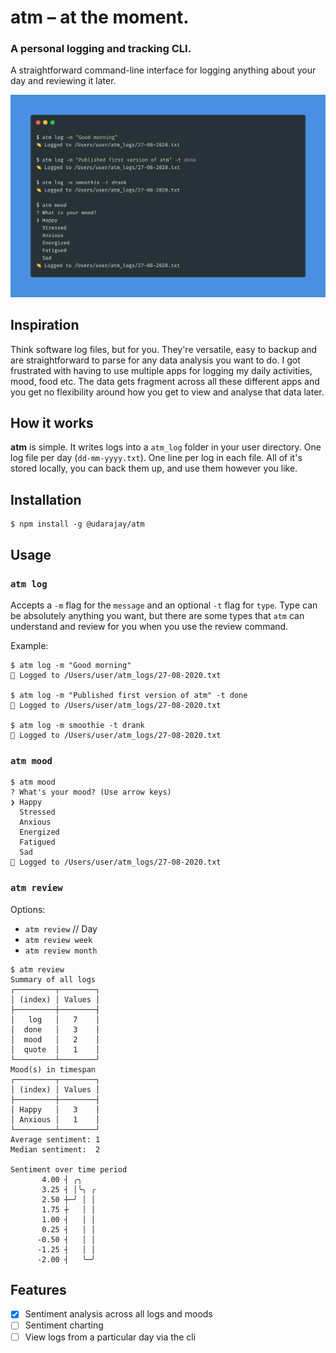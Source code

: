 # atm – at the moment.

### A personal logging and tracking CLI.

A straightforward command-line interface for logging anything about your day and reviewing it later.

![](./preview.png)

## Inspiration

Think software log files, but for you. They're versatile, easy to backup and are straightforward to parse for any data analysis you want to do. I got frustrated with having to use multiple apps for logging my daily activities, mood, food etc. The data gets fragment across all these different apps and you get no flexibility around how you get to view and analyse that data later.

## How it works

**atm** is simple. It writes logs into a `atm_log` folder in your user directory. One log file per day (`dd-mm-yyyy.txt`). One line per log in each file. All of it's stored locally, you can back them up, and use them however you like.

## Installation

```sh-session
$ npm install -g @udarajay/atm
```

## Usage

### `atm log`

Accepts a `-m` flag for the `message` and an optional `-t` flag for `type`. Type can be absolutely anything you want, but there are some types that `atm` can understand and review for you when you use the review command.

Example:

```sh-session
$ atm log -m "Good morning"
👏 Logged to /Users/user/atm_logs/27-08-2020.txt

$ atm log -m "Published first version of atm" -t done
👏 Logged to /Users/user/atm_logs/27-08-2020.txt

$ atm log -m smoothie -t drank
👏 Logged to /Users/user/atm_logs/27-08-2020.txt
```

### `atm mood`

```sh-session
$ atm mood
? What's your mood? (Use arrow keys)
❯ Happy
  Stressed
  Anxious
  Energized
  Fatigued
  Sad
👏 Logged to /Users/user/atm_logs/27-08-2020.txt
```

### `atm review`

Options:

- `atm review` // Day
- `atm review week`
- `atm review month`

```sh-session
$ atm review
Summary of all logs
┌─────────┬────────┐
│ (index) │ Values │
├─────────┼────────┤
│   log   │   7    │
│  done   │   3    │
│  mood   │   2    │
│  quote  │   1    │
└─────────┴────────┘
Mood(s) in timespan
┌─────────┬────────┐
│ (index) │ Values │
├─────────┼────────┤
│ Happy   │   3    │
│ Anxious │   1    │
└─────────┴────────┘
Average sentiment: 1
Median sentiment:  2

Sentiment over time period
       4.00 ┤ ╭╮
       3.25 ┤ │╰╮ ╭
       2.50 ┼─╯ │ │
       1.75 ┼   │ │
       1.00 ┤   │ │
       0.25 ┤   │ │
      -0.50 ┤   │ │
      -1.25 ┤   │ │
      -2.00 ┤   ╰─╯
```

## Features

- [x] Sentiment analysis across all logs and moods
- [ ] Sentiment charting
- [ ] View logs from a particular day via the cli
